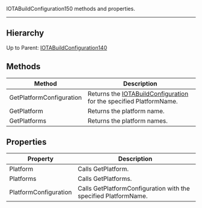 IOTABuildConfiguration150 methods and properties.

***
## Hierarchy

Up to Parent: [IOTABuildConfiguration140](IOTABuildConfiguration140)

## Methods
| Method | Description |
| ------------- | ------------- |
| GetPlatformConfiguration| Returns the [IOTABuildConfiguration](IOTABuildConfiguration) for the specified PlatformName. | 
| GetPlatform | Returns the platform name. |
| GetPlatforms| Returns the platform names. |

## Properties
| Property | Description |
| ------------- | ------------- |
| Platform | Calls GetPlatform.|
| Platforms | Calls GetPlatforms. |
| PlatformConfiguration | Calls GetPlatformConfiguration with the specified PlatformName. |
